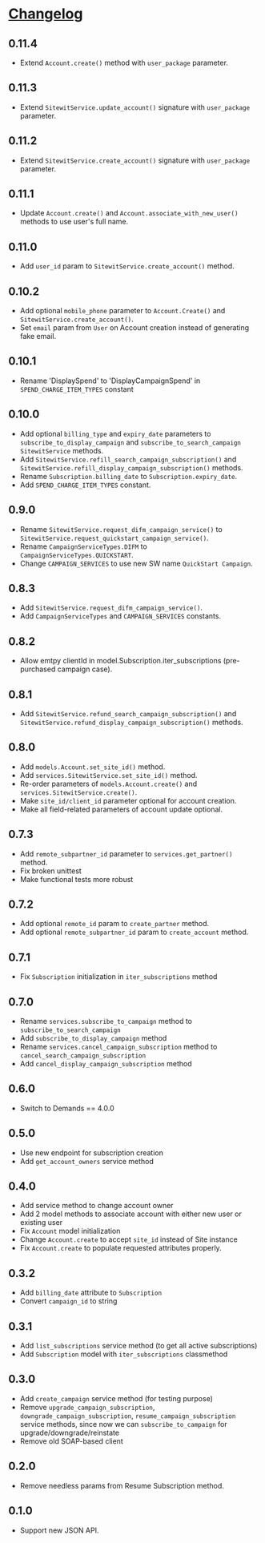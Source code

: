 # [Changelog](https://github.com/yola/sitewit/releases)

## 0.11.4

* Extend `Account.create()` method with `user_package` parameter.

## 0.11.3

* Extend `SitewitService.update_account()` signature with `user_package` 
parameter.

## 0.11.2

* Extend `SitewitService.create_account()` signature with `user_package` 
parameter.

## 0.11.1

* Update `Account.create()` and `Account.associate_with_new_user()` methods
  to use user's full name.

## 0.11.0

* Add `user_id` param to `SitewitService.create_account()` method.

## 0.10.2

* Add optional `mobile_phone` parameter to `Account.Create()` and
  `SitewitService.create_account()`.
* Set `email` param from `User` on Account creation instead of generating fake
  email.

## 0.10.1

* Rename 'DisplaySpend' to 'DisplayCampaignSpend' in
  `SPEND_CHARGE_ITEM_TYPES` constant

## 0.10.0

* Add optional `billing_type` and `expiry_date` parameters to
    `subscribe_to_display_campaign` and `subscribe_to_search_campaign`
    `SitewitService` methods.
* Add `SitewitService.refill_search_campaign_subscription()` and
    `SitewitService.refill_display_campaign_subscription()` methods.
* Rename `Subscription.billing_date` to `Subscription.expiry_date`.
* Add `SPEND_CHARGE_ITEM_TYPES` constant.


## 0.9.0

* Rename `SitewitService.request_difm_campaign_service()` to
    `SitewitService.request_quickstart_campaign_service()`.
* Rename `CampaignServiceTypes.DIFM` to `CampaignServiceTypes.QUICKSTART`.
* Change `CAMPAIGN_SERVICES` to use new SW name `QuickStart Campaign`.

## 0.8.3

* Add `SitewitService.request_difm_campaign_service()`.
* Add `CampaignServiceTypes` and `CAMPAIGN_SERVICES` constants.

## 0.8.2

* Allow emtpy clientId in model.Subscription.iter_subscriptions (pre-purchased
  campaign case).

## 0.8.1

* Add `SitewitService.refund_search_campaign_subscription()` and
  `SitewitService.refund_display_campaign_subscription()` methods.

## 0.8.0

* Add `models.Account.set_site_id()` method.
* Add `services.SitewitService.set_site_id()` method.
* Re-order parameters of `models.Account.create()` and
  `services.SitewitService.create()`.
* Make `site_id/client_id` parameter optional for account creation.
* Make all field-related parameters of account update optional.

## 0.7.3

* Add `remote_subpartner_id` parameter to `services.get_partner()` method.
* Fix broken unittest
* Make functional tests more robust

## 0.7.2

* Add optional `remote_id` param to `create_partner` method.
* Add optional `remote_subpartner_id` param to `create_account` method.

## 0.7.1

* Fix `Subscription` initialization in `iter_subscriptions` method

## 0.7.0

* Rename `services.subscribe_to_campaign` method to
  `subscribe_to_search_campaign`
* Add `subscribe_to_display_campaign` method
* Rename `services.cancel_campaign_subscription` method to
  `cancel_search_campaign_subscription`
* Add `cancel_display_campaign_subscription` method

## 0.6.0

* Switch to Demands == 4.0.0

## 0.5.0

* Use new endpoint for subscription creation
* Add `get_account_owners` service method

## 0.4.0

* Add service method to change account owner
* Add 2 model methods to associate account with either new user or existing
  user
* Fix `Account` model initialization
* Change `Account.create` to accept `site_id` instead of Site instance
* Fix `Account.create` to populate requested attributes properly.

## 0.3.2

* Add `billing_date` attribute to `Subscription`
* Convert `campaign_id` to string

## 0.3.1

* Add `list_subscriptions` service method (to get all active subscriptions)
* Add `Subscription` model with `iter_subscriptions` classmethod

## 0.3.0

* Add `create_campaign` service method (for testing purpose)
* Remove `upgrade_campaign_subscription`, `downgrade_campaign_subscription`,
  `resume_campaign_subscription` service methods, since now we can
  `subscribe_to_campaign` for upgrade/downgrade/reinstate
* Remove old SOAP-based client

## 0.2.0

* Remove needless params from Resume Subscription method.

## 0.1.0

* Support new JSON API.
